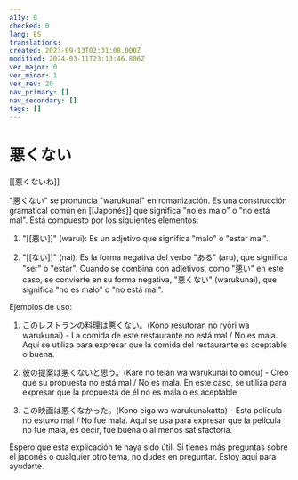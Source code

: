 ```yaml
---
a11y: 0
checked: 0
lang: ES
translations: 
created: 2023-09-13T02:31:08.000Z
modified: 2024-03-11T23:13:46.806Z
ver_major: 0
ver_minor: 1
ver_rev: 20
nav_primary: []
nav_secondary: []
tags: []
---
```

# 悪くない
[[悪くないね]]

"悪くない" se pronuncia "warukunai" en romanización. Es una construcción gramatical común en [[Japonés]] que significa "no es malo" o "no está mal". Está compuesto por los siguientes elementos:

1. "[[悪い]]" (warui): Es un adjetivo que significa "malo" o "estar mal".
    
2. "[[ない]]" (nai): Es la forma negativa del verbo "ある" (aru), que significa "ser" o "estar". Cuando se combina con adjetivos, como "悪い" en este caso, se convierte en su forma negativa, "悪くない" (warukunai), que significa "no es malo" o "no está mal".
    

Ejemplos de uso:

1. このレストランの料理は悪くない。(Kono resutoran no ryōri wa warukunai) - La comida de este restaurante no está mal / No es mala. Aquí se utiliza para expresar que la comida del restaurante es aceptable o buena.
    
2. 彼の提案は悪くないと思う。(Kare no teian wa warukunai to omou) - Creo que su propuesta no está mal / No es mala. En este caso, se utiliza para expresar que la propuesta de él no es mala o es aceptable.
    
3. この映画は悪くなかった。(Kono eiga wa warukunakatta) - Esta película no estuvo mal / No fue mala. Aquí se usa para expresar que la película no fue mala, es decir, fue buena o al menos satisfactoria.
    

Espero que esta explicación te haya sido útil. Si tienes más preguntas sobre el japonés o cualquier otro tema, no dudes en preguntar. Estoy aquí para ayudarte.